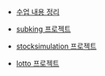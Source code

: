 - [수업 내용 정리](https://github.com/LeeKangHo1/My-Java-study)

- [subking 프로젝트](https://github.com/LeeKangHo1/SUBKINGproject)
- [stocksimulation 프로젝트](https://github.com/LeeKangHo1/Magnificent_Architects)
- [lotto 프로젝트](https://github.com/LeeKangHo1/lottoTeam3)
